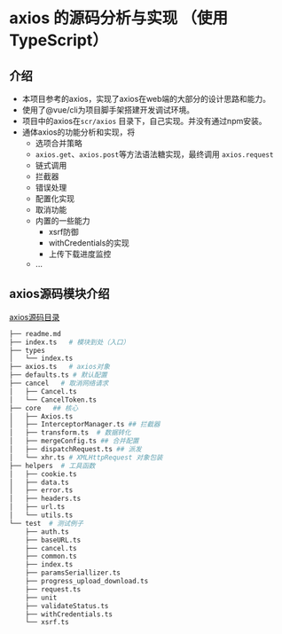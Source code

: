 # axios 的源码分析与实现 （使用TypeScript）
## 介绍
- 本项目参考的axios，实现了axios在web端的大部分的设计思路和能力。
- 使用了@vue/cli为项目脚手架搭建开发调试环境。 
- 项目中的axios在`scr/axios` 目录下，自己实现。并没有通过npm安装。
- 通体axios的功能分析和实现，将
    - 选项合并策略
    - `axios.get`、`axios.post`等方法语法糖实现，最终调用 `axios.request`
    - 链式调用
    - 拦截器
    - 错误处理
    - 配置化实现
    - 取消功能
    - 内置的一些能力
        - xsrf防御
        - withCredentials的实现
        - 上传下载进度监控
    - ...


## axios源码模块介绍
[axios源码目录](https://github.com/MirrorXu/axios-analysis-implementation/tree/main/src/axios)

```bash
├── readme.md  
├── index.ts   # 模块到处（入口）
├── types
│   └── index.ts
├── axios.ts   # axios对象
├── defaults.ts # 默认配置
├── cancel   # 取消网络请求
│   ├── Cancel.ts
│   └── CancelToken.ts
├── core   ## 核心
│   ├── Axios.ts 
│   ├── InterceptorManager.ts ## 拦截器
│   ├── transform.ts  # 数据转化
│   ├── mergeConfig.ts ## 合并配置
│   ├── dispatchRequest.ts ## 派发
│   └── xhr.ts # XMLHttpRequest 对象包装
├── helpers  # 工具函数
│   ├── cookie.ts
│   ├── data.ts
│   ├── error.ts
│   ├── headers.ts
│   ├── url.ts
│   └── utils.ts
└── test  # 测试例子
    ├── auth.ts
    ├── baseURL.ts
    ├── cancel.ts
    ├── common.ts
    ├── index.ts
    ├── paramsSeriallizer.ts
    ├── progress_upload_download.ts
    ├── request.ts
    ├── unit
    ├── validateStatus.ts
    ├── withCredentials.ts
    └── xsrf.ts

```
